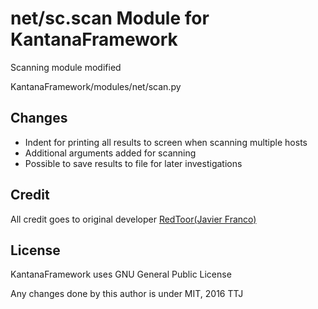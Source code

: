 net/sc.scan Module for KantanaFramework
=======================================

Scanning module modified

KantanaFramework/modules/net/scan.py

Changes
-------

* Indent for printing all results to screen when scanning multiple hosts
* Additional arguments added for scanning
* Possible to save results to file for later investigations

Credit
------

All credit goes to original developer [RedToor(Javier Franco)](https://github.com/PowerScript/KatanaFramework)

License
-------

KantanaFramework uses GNU General Public License

Any changes done by this author is under MIT, 2016 TTJ
